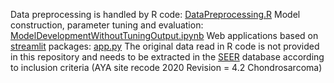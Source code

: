 Data preprocessing is handled by R code: [DataPreprocessing.R](DataPreprocessing.R)
Model construction, parameter tuning and evaluation: [ModelDevelopmentWithoutTuningOutput.ipynb](ModelDevelopmentWithoutTuningOutput.ipynb)
Web applications based on [streamlit](https://github.com/streamlit/streamlit) packages: [app.py](app.py)
The original data read in R code is not provided in this repository and needs to be extracted in the [SEER](https://seer.cancer.gov/) database according to inclusion criteria (AYA site recode 2020 Revision = 4.2 Chondrosarcoma)
